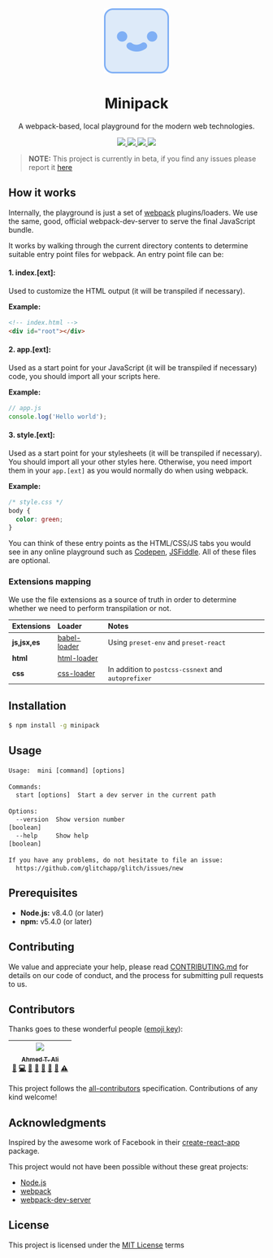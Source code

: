 <div align="center">
  <img width="128" height="128"
    src="./logo.svg">
  <h1>Minipack</h1>
  <p>A webpack-based, local playground for the modern web technologies.</p>
  
  <a href="https://npm.im/@glitchapp/cli">
    <img src="https://img.shields.io/npm/v/minipack.svg?style=flat-square" >
  </a>
  <a href="https://travis-ci.org/glitchapp/glitch">
    <img src="https://img.shields.io/travis/ahmed-taj/minipack.svg?style=flat-square" >
  </a>
  <a href="#contributors">
    <img src="https://img.shields.io/badge/all_contributors-1-orange.svg?style=flat-square" >
  </a>
  <a href="./LICENSE">
    <img src="https://img.shields.io/npm/l/minipack.svg?style=flat-square">
  </a>
</div>

> **NOTE:** This project is currently in beta, if you find any issues please report it [here](https://github.com/ahmed-taj/minipack/issues)


## How it works

Internally, the playground is just a set of [webpack](https://webpack.js.org) plugins/loaders. We use the same, good, official webpack-dev-server to serve the final JavaScript bundle.

It works by walking through the current directory contents to determine suitable entry point files for webpack. An entry point file can be:

#### 1. index.[ext]: 

Used to customize the HTML output (it will be transpiled if necessary). 

**Example:**

```HTML
<!-- index.html -->
<div id="root"></div>
```

#### 2. app.[ext]:

Used as a start point for your JavaScript (it will be transpiled if necessary) 
code, you should import all your scripts here.

**Example:**

```JavaScript
// app.js
console.log('Hello world');
```

#### 3. style.[ext]:

Used as a start point for your stylesheets (it will be transpiled if necessary). 
You should import all your other styles here. Otherwise, you need import them in
your `app.[ext]` as you would normally do when using webpack.

**Example:**

```CSS
/* style.css */
body {
  color: green;
}
```

You can think of these entry points as the HTML/CSS/JS tabs you would see in any
online playground such as [Codepen](https://codepen.io), [JSFiddle](https://jsfiddle.net/).
All of these files are optional.

### Extensions mapping

We use the file extensions as a source of truth in order to determine whether we need to perform transpilation or not.

| Extensions    | Loader                                                        | Notes                                               |
| :------------ | :------------------------------------------------------------ | :-------------------------------------------------- |
| **js,jsx,es** | [babel-loader](https://github.com/babel/babel-loader)         | Using `preset-env` and `preset-react`               |
| **html**      | [html-loader](https://github.com/webpack-contrib/html-loader) |                                                     |
| **css**       | [css-loader](https://github.com/webpack-contrib/css-loader)   | In addition to `postcss-cssnext` and `autoprefixer` |

## Installation

```sh
$ npm install -g minipack
```

## Usage

```
Usage:  mini [command] [options]

Commands:
  start [options]  Start a dev server in the current path

Options:
  --version  Show version number                                       [boolean]
  --help     Show help                                                 [boolean]

If you have any problems, do not hesitate to file an issue:
  https://github.com/glitchapp/glitch/issues/new

```

## Prerequisites

* **Node.js:** v8.4.0 (or later)
* **npm:** v5.4.0 (or later)

## Contributing

We value and appreciate your help, please read [CONTRIBUTING.md](./CONTRIBUTING.md) for details on our code of conduct, and the process for submitting pull requests to us.

## Contributors

Thanks goes to these wonderful people ([emoji key](https://github.com/kentcdodds/all-contributors#emoji-key)):

<!-- ALL-CONTRIBUTORS-LIST:START - Do not remove or modify this section -->
| [<img src="https://avatars1.githubusercontent.com/u/12673605?v=4" width="100px;"/><br /><sub>Ahmed T. Ali</sub>](https://github.com/ahmed-taj)<br />[📝](#blog-ahmed-taj "Blogposts") [💻](https://github.com/glitchapp/glitch/commits?author=ahmed-taj "Code") [🎨](#design-ahmed-taj "Design") [📖](https://github.com/glitchapp/glitch/commits?author=ahmed-taj "Documentation") [🤔](#ideas-ahmed-taj "Ideas, Planning, & Feedback") [🔌](#plugin-ahmed-taj "Plugin/utility libraries") [👀](#review-ahmed-taj "Reviewed Pull Requests") [⚠️](https://github.com/glitchapp/glitch/commits?author=ahmed-taj "Tests") |
| :---------------------------------------------------------------------------------------------------------------------------------------------------------------------------------------------------------------------------------------------------------------------------------------------------------------------------------------------------------------------------------------------------------------------------------------------------------------------------------------------------------------------------------------------------------------------------------------------------------------------: |
<!-- ALL-CONTRIBUTORS-LIST:END -->

This project follows the [all-contributors](https://github.com/kentcdodds/all-contributors) specification. Contributions of any kind welcome!

## Acknowledgments

Inspired by the awesome work of Facebook in their [create-react-app](https://github.com/facebookincubator/create-react-app) package.

This project would not have been possible without these great projects:

* [Node.js](https://nodejs.org)
* [webpack](https://webpack.js.org)
* [webpack-dev-server](https://github.com/webpack/webpack-dev-server)

## License

This project is licensed under the [MIT License](./LICENSE) terms
